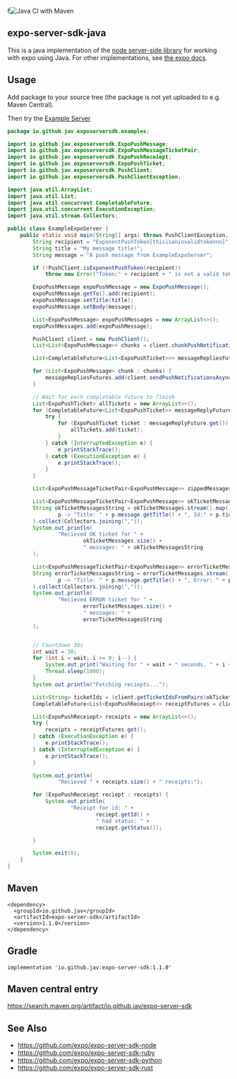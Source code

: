 f![Java CI with Maven](https://github.com/jav/expo-server-sdk-java/workflows/Java%20CI%20with%20Maven/badge.svg)

## expo-server-sdk-java
This is a java implementation of the [node server-side library](https://github.com/expo/expo-server-sdk-node) for working with expo using Java.
For other implementations, see [the expo docs](https://docs.expo.io/versions/latest/guides/push-notifications/#2-call-expos-push-api-with-the).


## Usage
Add package to your source tree (the package is not yet uploaded to e.g. Maven Central).

Then try the [Example Server](https://github.com/jav/expo-server-sdk-java/blob/master/src/java/io/github/jav/exposerversdk/example/ExampleExpoServer.java)
```java
package io.github.jav.exposerversdk.examples;

import io.github.jav.exposerversdk.ExpoPushMessage;
import io.github.jav.exposerversdk.ExpoPushMessageTicketPair;
import io.github.jav.exposerversdk.ExpoPushReceiept;
import io.github.jav.exposerversdk.ExpoPushTicket;
import io.github.jav.exposerversdk.PushClient;
import io.github.jav.exposerversdk.PushClientException;

import java.util.ArrayList;
import java.util.List;
import java.util.concurrent.CompletableFuture;
import java.util.concurrent.ExecutionException;
import java.util.stream.Collectors;

public class ExampleExpoServer {
    public static void main(String[] args) throws PushClientException, InterruptedException {
        String recipient = "ExponentPushToken[thisisaninvalidtokennn]"; // To test, you must replace the recipient with a valid token!
        String title = "My message title!";
        String message = "A push message from ExampleExpoServer";

        if (!PushClient.isExponentPushToken(recipient))
            throw new Error("Token:" + recipient + " is not a valid token.");

        ExpoPushMessage expoPushMessage = new ExpoPushMessage();
        expoPushMessage.getTo().add(recipient);
        expoPushMessage.setTitle(title);
        expoPushMessage.setBody(message);

        List<ExpoPushMessage> expoPushMessages = new ArrayList<>();
        expoPushMessages.add(expoPushMessage);

        PushClient client = new PushClient();
        List<List<ExpoPushMessage>> chunks = client.chunkPushNotifications(expoPushMessages);

        List<CompletableFuture<List<ExpoPushTicket>>> messageRepliesFutures = new ArrayList<>();

        for (List<ExpoPushMessage> chunk : chunks) {
            messageRepliesFutures.add(client.sendPushNotificationsAsync(chunk));
        }

        // Wait for each completable future to finish
        List<ExpoPushTicket> allTickets = new ArrayList<>();
        for (CompletableFuture<List<ExpoPushTicket>> messageReplyFuture : messageRepliesFutures) {
            try {
                for (ExpoPushTicket ticket : messageReplyFuture.get()) {
                    allTickets.add(ticket);
                }
            } catch (InterruptedException e) {
                e.printStackTrace();
            } catch (ExecutionException e) {
                e.printStackTrace();
            }
        }

        List<ExpoPushMessageTicketPair<ExpoPushMessage>> zippedMessagesTickets = client.zipMessagesTickets(expoPushMessages, allTickets);

        List<ExpoPushMessageTicketPair<ExpoPushMessage>> okTicketMessages = client.filterAllSuccessfulMessages(zippedMessagesTickets);
        String okTicketMessagesString = okTicketMessages.stream().map(
                p -> "Title: " + p.message.getTitle() + ", Id:" + p.ticket.getId()
        ).collect(Collectors.joining(","));
        System.out.println(
                "Recieved OK ticket for " +
                        okTicketMessages.size() +
                        " messages: " + okTicketMessagesString
        );

        List<ExpoPushMessageTicketPair<ExpoPushMessage>> errorTicketMessages = client.filterAllMessagesWithError(zippedMessagesTickets);
        String errorTicketMessagesString = errorTicketMessages.stream().map(
                p -> "Title: " + p.message.getTitle() + ", Error: " + p.ticket.getDetails().getError()
        ).collect(Collectors.joining(","));
        System.out.println(
                "Recieved ERROR ticket for " +
                        errorTicketMessages.size() +
                        " messages: " +
                        errorTicketMessagesString
        );


        // Countdown 30s
        int wait = 30;
        for (int i = wait; i >= 0; i--) {
            System.out.print("Waiting for " + wait + " seconds. " + i + "s\r");
            Thread.sleep(1000);
        }
        System.out.println("Fetching reciepts...");

        List<String> ticketIds = (client.getTicketIdsFromPairs(okTicketMessages));
        CompletableFuture<List<ExpoPushReceiept>> receiptFutures = client.getPushNotificationReceiptsAsync(ticketIds);

        List<ExpoPushReceiept> receipts = new ArrayList<>();
        try {
            receipts = receiptFutures.get();
        } catch (ExecutionException e) {
            e.printStackTrace();
        } catch (InterruptedException e) {
            e.printStackTrace();
        }

        System.out.println(
                "Recieved " + receipts.size() + " receipts:");

        for (ExpoPushReceiept reciept : receipts) {
            System.out.println(
                    "Receipt for id: " +
                            reciept.getId() +
                            " had status: " +
                            reciept.getStatus());

        }

        System.exit(0);
    }
}
```

## Maven
```
<dependency>
  <groupId>io.github.jav</groupId>
  <artifactId>expo-server-sdk</artifactId>
  <version>1.1.0</version>
</dependency>
```
## Gradle
`implementation 'io.github.jav:expo-server-sdk:1.1.0'`

## Maven central entry
https://search.maven.org/artifact/io.github.jav/expo-server-sdk

## See Also

  * https://github.com/expo/expo-server-sdk-node
  * https://github.com/expo/expo-server-sdk-ruby
  * https://github.com/expo/expo-server-sdk-python
  * https://github.com/expo/expo-server-sdk-rust
